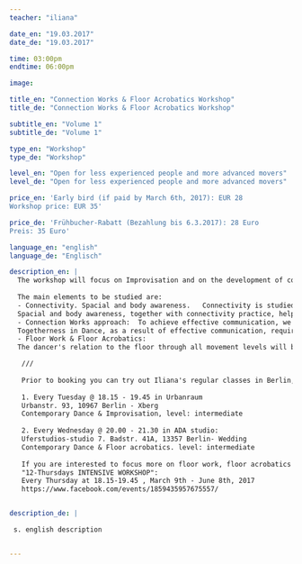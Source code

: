 ```yaml
---
teacher: "iliana"

date_en: "19.03.2017"
date_de: "19.03.2017"

time: 03:00pm
endtime: 06:00pm

image: 

title_en: "Connection Works & Floor Acrobatics Workshop"
title_de: "Connection Works & Floor Acrobatics Workshop"

subtitle_en: "Volume 1"
subtitle_de: "Volume 1"

type_en: "Workshop"
type_de: "Workshop"

level_en: "Open for less experienced people and more advanced movers"
level_de: "Open for less experienced people and more advanced movers"

price_en: 'Early bird (if paid by March 6th, 2017): EUR 28  
Workshop price: EUR 35'  

price_de: 'Frühbucher-Rabatt (Bezahlung bis 6.3.2017): 28 Euro   
Preis: 35 Euro'

language_en: "english"
language_de: "Englisch"

description_en: |
  The workshop will focus on Improvisation and on the development of connectivity in Contemporary Dance. The principles of floor work practice will be introduced through small phrases. The study of organic movement, connectivity, fluidity and awareness will be practiced throughout our movement tasks, partnering work and improvisation dances. The workshop is made to introduce the main principles to people of less experience and to challenge the Improvisation spaces and partnering skills of more experienced movers.
  
  The main elements to be studied are:  
  - Connectivity. Spacial and body awareness.   Connectivity is studied both in terms of a fully connected moving body and of a mover in a state of full connection with their environment. How the body moves in its full awareness, connecting and interacting with its environment - the other people, the space, the floor- and its own inner state at the same time.
  Spacial and body awareness, together with connectivity practice, helps to develop a unified physical and mental consciousness, thus a moving body in its full consciousness expressing itself in space and time.
  - Connection Works approach:  To achieve effective communication, we need to understand the body and the tools it uses to connect. Starting from our own dancing body, we will take a journey into building connections with others, in order to dance together.
  Togetherness in Dance, as a result of effective communication, requires openness, availability, vulnerability, awareness and listening, together with a body in a state of readiness to act, react, interact. In our workshop journey we will develop the ways and tools of physical connectivity, approaching them through a connected state of mind. We will dance together and allow 'togetherness' to teach us.
  - Floor Work & Floor Acrobatics:  
  The dancer's relation to the floor through all movement levels will be developed, using multiple floor-work patterns and phrases. Using levers and clear pathways, building up a vocabulary that can be used in further understanding the mechanics of movement. Handstands basics, building-strength exercises and different variations of handstands will be practiced. We will work on integrating the floor acrobatics we learn into our dance in and out the floor.

   ///
   
   Prior to booking you can try out Iliana's regular classes in Berlin, after registration via email:
   
   1. Every Tuesday @ 18.15 - 19.45 in Urbanraum  
   Urbanstr. 93, 10967 Berlin - Xberg  
   Contemporary Dance & Improvisation, level: intermediate  
   
   2. Every Wednesday @ 20.00 - 21.30 in ADA studio:  
   Uferstudios-studio 7. Badstr. 41A, 13357 Berlin- Wedding  
   Contemporary Dance & Floor acrobatics. level: intermediate
   
   If you are interested to focus more on floor work, floor acrobatics and Contemporary Dance technique, while keep practicing on the principles of the "CONNECTION WORKS" Workshop, you can also book via email the
   "12-Thursdays INTENSIVE WORKSHOP":  
   Every Thursday at 18.15-19.45 , March 9th - June 8th, 2017
   https://www.facebook.com/events/1859435957675557/ 


description_de: |

 s. english description


---
```

